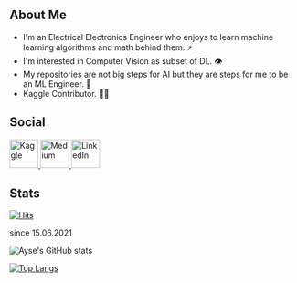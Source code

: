 ## About Me
- I'm an Electrical Electronics Engineer who enjoys to learn machine learning algorithms and math behind them. ⚡
- I'm interested in Computer Vision as subset of DL. 👁
- My repositories are not big steps for AI but they are steps for me to be an ML Engineer. 🦾
- Kaggle Contributor. 👩‍💻


## Social
<a href="https://www.kaggle.com/aerdem/code">
<img border="0" alt="Kaggle" src="https://edent.github.io/SuperTinyIcons/images/svg/kaggle.svg" width="50 height="50>
</a>
<a href="https://www.medium.com/@aysenurerdem">
<img border="0" alt="Medium" src="https://edent.github.io/SuperTinyIcons/images/svg/medium.svg" width="50 height="50>
</a>
<a href="https://www.linkedin.com/in/aysenurerdem/">
<img border="0" alt="LinkedIn" src="https://edent.github.io/SuperTinyIcons/images/svg/linkedin.svg" width="50 height="50>
</a>

## Stats
[![Hits](https://hits.seeyoufarm.com/api/count/incr/badge.svg?url=https%3A%2F%2Fgithub.com%2Fer-ay%2F&count_bg=%23862348&title_bg=%23292929&icon=codacy.svg&icon_color=%23E5D0D0&title=hits+daily%2Ftotal&edge_flat=false)](https://hits.seeyoufarm.com)

since 15.06.2021

![Ayse's GitHub stats](https://github-readme-stats.vercel.app/api?username=er-ay&show_icons=true&theme=synthwave) 

[![Top Langs](https://github-readme-stats.vercel.app/api/top-langs/?username=er-ay&layout=compact)](https://github.com/anuraghazra/github-readme-stats)
